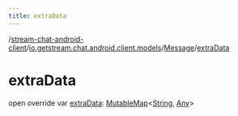 ```yaml
---
title: extraData
---
```

/[stream-chat-android-client](../../index.md)/[io.getstream.chat.android.client.models](../index.md)/[Message](index.md)/[extraData](extraData.md)  
  
  
  
# extraData  
open override var [extraData](extraData.md): [MutableMap](https://kotlinlang.org/api/latest/jvm/stdlib/kotlin.collections/-mutable-map/index.html)&lt;[String](https://kotlinlang.org/api/latest/jvm/stdlib/kotlin/-string/index.html), [Any](https://kotlinlang.org/api/latest/jvm/stdlib/kotlin/-any/index.html)&gt;
